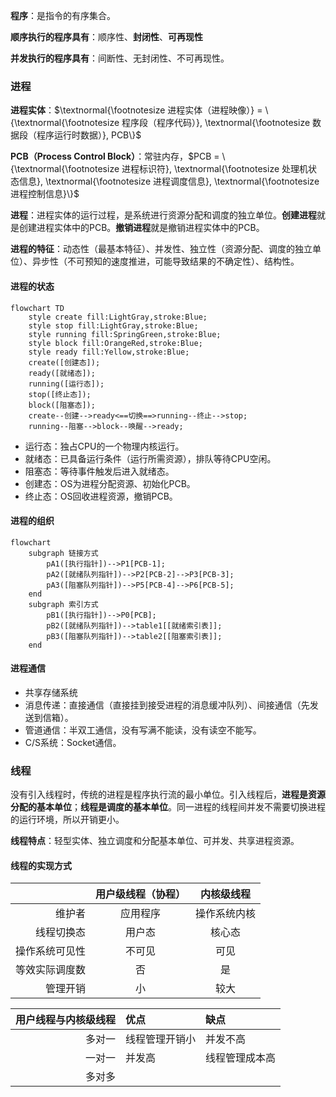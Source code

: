 
**程序**：是指令的有序集合。

**顺序执行的程序具有**：顺序性、**封闭性**、**可再现性**

**并发执行的程序具有**：间断性、无封闭性、不可再现性。

### 进程

**进程实体**：$\textnormal{\footnotesize 进程实体（进程映像）} = \{\textnormal{\footnotesize 程序段（程序代码）}, \textnormal{\footnotesize 数据段（程序运行时数据）}, PCB\}$

**PCB（Process Control Block）**：常驻内存，$PCB = \{\textnormal{\footnotesize 进程标识符}, \textnormal{\footnotesize 处理机状态信息}, \textnormal{\footnotesize 进程调度信息}, \textnormal{\footnotesize 进程控制信息}\}$

**进程**：进程实体的运行过程，是系统进行资源分配和调度的独立单位。**创建进程**就是创建进程实体中的PCB。**撤销进程**就是撤销进程实体中的PCB。

**进程的特征**：动态性（最基本特征）、并发性、独立性（资源分配、调度的独立单位）、异步性（不可预知的速度推进，可能导致结果的不确定性）、结构性。

#### 进程的状态

```mermaid
flowchart TD
    style create fill:LightGray,stroke:Blue;
    style stop fill:LightGray,stroke:Blue;
    style running fill:SpringGreen,stroke:Blue;
    style block fill:OrangeRed,stroke:Blue;
    style ready fill:Yellow,stroke:Blue;
    create([创建态]);
    ready([就绪态]);
    running([运行态]);
    stop([终止态]);
    block([阻塞态]);
    create--创建-->ready<==切换==>running--终止-->stop;
    running--阻塞-->block--唤醒-->ready;
```

- 运行态：独占CPU的一个物理内核运行。
- 就绪态：已具备运行条件（运行所需资源），排队等待CPU空闲。
- 阻塞态：等待事件触发后进入就绪态。
- 创建态：OS为进程分配资源、初始化PCB。
- 终止态：OS回收进程资源，撤销PCB。

#### 进程的组织

```mermaid
flowchart
    subgraph 链接方式
        pA1([执行指针])-->P1[PCB-1];
        pA2([就绪队列指针])-->P2[PCB-2]-->P3[PCB-3];
        pA3([阻塞队列指针])-->P5[PCB-4]-->P6[PCB-5];
    end
    subgraph 索引方式
        pB1([执行指针])-->P0[PCB];
        pB2([就绪队列指针])-->table1[[就绪索引表]];
        pB3([阻塞队列指针])-->table2[[阻塞索引表]];
    end
```

#### 进程通信

- 共享存储系统
- 消息传递：直接通信（直接挂到接受进程的消息缓冲队列）、间接通信（先发送到信箱）。
- 管道通信：半双工通信，没有写满不能读，没有读空不能写。
- C/S系统：Socket通信。

### 线程

没有引入线程时，传统的进程是程序执行流的最小单位。引入线程后，**进程是资源分配的基本单位**；**线程是调度的基本单位**。同一进程的线程间并发不需要切换进程的运行环境，所以开销更小。

**线程特点**：轻型实体、独立调度和分配基本单位、可并发、共享进程资源。

#### 线程的实现方式

|                | 用户级线程（协程） |  内核级线程  |
| -----------------: | :----------------: | :----------: |
|             维护者 |      应用程序      | 操作系统内核 |
|         线程切换态 |       用户态       |    核心态    |
|     操作系统可见性 |       不可见       |     可见     |
|     等效实际调度数 |         否         |      是      |
|           管理开销 |         小         |     较大     |

| 用户线程与内核级线程 | 优点           | 缺点           |
| -------------------: | :------------- | :------------- |
|               多对一 | 线程管理开销小 | 并发不高       |
|               一对一 | 并发高         | 线程管理成本高 |
|               多对多 |                |                |
